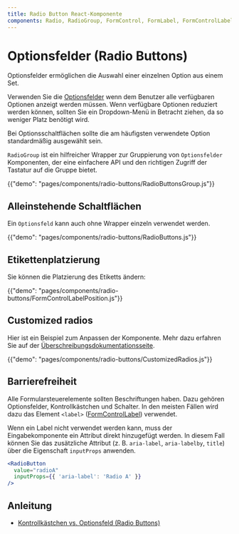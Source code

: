 ```yaml
---
title: Radio Button React-Komponente
components: Radio, RadioGroup, FormControl, FormLabel, FormControlLabel
---
```


# Optionsfelder (Radio Buttons)

<p class="description">Optionsfelder ermöglichen die Auswahl einer einzelnen Option aus einem Set.</p>

Verwenden Sie die [Optionsfelder](https://material.io/design/components/selection-controls.html#radio-buttons) wenn dem Benutzer alle verfügbaren Optionen anzeigt werden müssen. Wenn verfügbare Optionen reduziert werden können, sollten Sie ein Dropdown-Menü in Betracht ziehen, da so weniger Platz benötigt wird.

Bei Optionsschaltflächen sollte die am häufigsten verwendete Option standardmäßig ausgewählt sein.

`RadioGroup` ist ein hilfreicher Wrapper zur Gruppierung von `Optionsfelder` Komponenten, der eine einfachere API und den richtigen Zugriff der Tastatur auf die Gruppe bietet.

{{"demo": "pages/components/radio-buttons/RadioButtonsGroup.js"}}

## Alleinstehende Schaltflächen

Ein `Optionsfeld` kann auch ohne Wrapper einzeln verwendet werden.

{{"demo": "pages/components/radio-buttons/RadioButtons.js"}}

## Etikettenplatzierung

Sie können die Platzierung des Etiketts ändern:

{{"demo": "pages/components/radio-buttons/FormControlLabelPosition.js"}}

## Customized radios

Hier ist ein Beispiel zum Anpassen der Komponente. Mehr dazu erfahren Sie auf der [Überschreibungsdokumentationsseite](/customization/components/).

{{"demo": "pages/components/radio-buttons/CustomizedRadios.js"}}

## Barrierefreiheit

Alle Formularsteuerelemente sollten Beschriftungen haben. Dazu gehören Optionsfelder, Kontrollkästchen und Schalter. In den meisten Fällen wird dazu das Element `<label>` ([FormControlLabel](/api/form-control-label/)) verwendet.

Wenn ein Label nicht verwendet werden kann, muss der Eingabekomponente ein Attribut direkt hinzugefügt werden. In diesem Fall können Sie das zusätzliche Attribut (z. B. `aria-label`, `aria-labelby`, `title`) über die Eigenschaft `inputProps` anwenden.

```jsx
<RadioButton
  value="radioA"
  inputProps={{ 'aria-label': 'Radio A' }}
/>
```

## Anleitung

- [Kontrollkästchen vs. Optionsfeld (Radio Buttons)](https://www.nngroup.com/articles/checkboxes-vs-radio-buttons/)